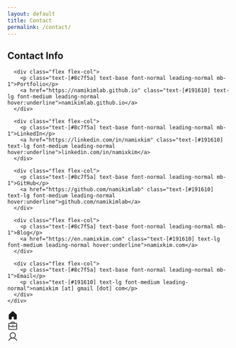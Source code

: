 ```yaml
---
layout: default
title: Contact
permalink: /contact/
---
```


<div class="max-w-2xl mx-auto px-4 sm:px-6 lg:px-8">
  <div class="p-4">
    <div class="flex flex-col gap-8">
      <h2 class="text-[#191610] text-lg font-bold leading-tight tracking-[-0.015em] flex-1 text-left pr-12">Contact Info</h2>

      <div class="flex flex-col">
        <p class="text-[#8c7f5a] text-base font-normal leading-normal mb-1">Portfolio</p>
        <a href="https://namikimlab.github.io" class="text-[#191610] text-lg font-medium leading-normal hover:underline">namikimlab.github.io</a>
      </div>

      <div class="flex flex-col">
        <p class="text-[#8c7f5a] text-base font-normal leading-normal mb-1">LinkedIn</p>
        <a href="https://linkedin.com/in/namixkim" class="text-[#191610] text-lg font-medium leading-normal hover:underline">linkedin.com/in/namixkim</a>
      </div>

      <div class="flex flex-col">
        <p class="text-[#8c7f5a] text-base font-normal leading-normal mb-1">GitHub</p>
        <a href="https://github.com/namikimlab" class="text-[#191610] text-lg font-medium leading-normal hover:underline">github.com/namikimlab</a>
      </div>

      <div class="flex flex-col">
        <p class="text-[#8c7f5a] text-base font-normal leading-normal mb-1">Blog</p>
        <a href="https://en.namixkim.com" class="text-[#191610] text-lg font-medium leading-normal hover:underline">namixkim.com</a>
      </div>

      <div class="flex flex-col">
        <p class="text-[#8c7f5a] text-base font-normal leading-normal mb-1">Email</p>
        <p class="text-[#191610] text-lg font-medium leading-normal">namixkim [at] gmail [dot] com</p>
      </div>
    </div>
  </div>

  <div class="h-20"></div>
</div>

<div class="fixed bottom-0 left-0 right-0">
  <div class="flex gap-2 border-t border-[#f1efe9] bg-[#fbfaf9] px-4 pb-3 pt-2">
    <a class="flex flex-1 flex-col items-center justify-end gap-1 text-[#8c7f5a]" href="/">
      <div class="text-[#8c7f5a] flex h-8 items-center justify-center">
        <svg xmlns="http://www.w3.org/2000/svg" width="24px" height="24px" fill="currentColor" viewBox="0 0 256 256">
          <path d="M224,115.55V208a16,16,0,0,1-16,16H168a16,16,0,0,1-16-16V168a8,8,0,0,0-8-8H112a8,8,0,0,0-8,8v40a16,16,0,0,1-16,16H48a16,16,0,0,1-16-16V115.55a16,16,0,0,1,5.17-11.78l80-75.48.11-.11a16,16,0,0,1,21.53,0,1.14,1.14,0,0,0,.11.11l80,75.48A16,16,0,0,1,224,115.55Z"></path>
        </svg>
      </div>
    </a>
    <a class="flex flex-1 flex-col items-center justify-end gap-1 text-[#8c7f5a]" href="/projects">
      <div class="text-[#8c7f5a] flex h-8 items-center justify-center">
        <svg xmlns="http://www.w3.org/2000/svg" width="24px" height="24px" fill="currentColor" viewBox="0 0 256 256">
          <path d="M216,56H176V48a24,24,0,0,0-24-24H104A24,24,0,0,0,80,48v8H40A16,16,0,0,0,24,72V200a16,16,0,0,0,16,16H216a16,16,0,0,0,16-16V72A16,16,0,0,0,216,56ZM96,48a8,8,0,0,1,8-8h48a8,8,0,0,1,8,8v8H96ZM216,72v41.61A184,184,0,0,1,128,136a184.07,184.07,0,0,1-88-22.38V72Zm0,128H40V131.64A200.19,200.19,0,0,0,128,152a200.25,200.25,0,0,0,88-20.37V200ZM104,112a8,8,0,0,1,8-8h32a8,8,0,0,1,0,16H112A8,8,0,0,1,104,112Z"></path>
        </svg>
      </div>
    </a>
    <a class="flex flex-1 flex-col items-center justify-end gap-1 text-[#191610]" href="/about">
      <div class="text-[#191610] flex h-8 items-center justify-center">
        <svg xmlns="http://www.w3.org/2000/svg" width="24px" height="24px" fill="currentColor" viewBox="0 0 256 256">
          <path d="M230.92,212c-15.23-26.33-38.7-45.21-66.09-54.16a72,72,0,1,0-73.66,0C63.78,166.78,40.31,185.66,25.08,212a8,8,0,1,0,13.85,8c18.84-32.56,52.14-52,89.07-52s70.23,19.44,89.07,52a8,8,0,1,0,13.85-8ZM72,96a56,56,0,1,1,56,56A56.06,56.06,0,0,1,72,96Z"></path>
        </svg>
      </div>
    </a>
  </div>
  <div class="h-5 bg-[#fbfaf9]"></div>
</div> 